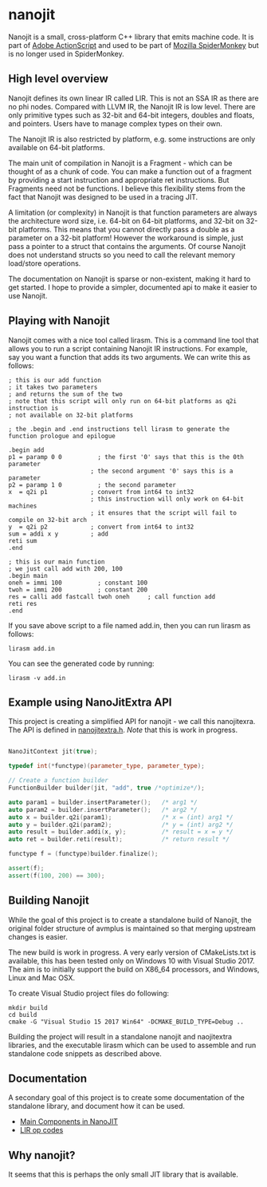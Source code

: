 # nanojit
Nanojit is a small, cross-platform C++ library that emits machine code. It is part of [Adobe ActionScript](https://github.com/adobe/avmplus) 
and used to be part of [Mozilla SpiderMonkey](https://developer.mozilla.org/en-US/docs/Mozilla/Projects/SpiderMonkey/Internals/Tracing_JIT) but is no longer used in SpiderMonkey.

## High level overview
Nanojit defines its own linear IR called LIR. This is not an SSA IR as there are no phi nodes. Compared with LLVM IR, the Nanojit IR is low level. There are only primitive types such as 32-bit and 64-bit integers, doubles and floats, and pointers. Users have to manage complex types on their own.

The Nanojit IR is also restricted by platform, e.g. some instructions are only available on 64-bit platforms. 

The main unit of compilation in Nanojit is a Fragment - which can be thought of as a chunk of code. You can make a function out of a fragment by providing a start instruction and appropriate ret instructions. But Fragments need not be functions. I believe this flexibility stems from the fact that Nanojit was designed to be used in a tracing JIT.

A limitation (or complexity) in Nanojit is that function parameters are always the architecture word size, i.e. 64-bit on 64-bit platforms, and 32-bit on 32-bit platforms. This means that you cannot directly pass a double as a parameter on a 32-bit platform! However the workaround is simple, just pass a pointer to a struct that contains the arguments. Of course Nanojit does not understand structs so you need to call the relevant memory load/store operations.

The documentation on Nanojit is sparse or non-existent, making it hard to get started. I hope to provide a simpler, documented api to make it easier to use Nanojit.

## Playing with Nanojit

Nanojit comes with a nice tool called lirasm. This is a command line tool that allows you to run a script containing Nanojit IR instructions. For example, say you want a function that adds its two arguments. We can write this as follows:

```
; this is our add function
; it takes two parameters
; and returns the sum of the two
; note that this script will only run on 64-bit platforms as q2i instruction is
; not available on 32-bit platforms

; the .begin and .end instructions tell lirasm to generate the function prologue and epilogue

.begin add
p1 = paramp 0 0		     ; the first '0' says that this is the 0th parameter 
                       ; the second argument '0' says this is a parameter
p2 = paramp 1 0		     ; the second parameter
x  = q2i p1            ; convert from int64 to int32
                       ; this instruction will only work on 64-bit machines
                       ; it ensures that the script will fail to compile on 32-bit arch
y  = q2i p2            ; convert from int64 to int32
sum = addi x y	       ; add
reti sum
.end

; this is our main function
; we just call add with 200, 100
.begin main
oneh = immi 100		     ; constant 100
twoh = immi 200		     ; constant 200
res = calli add fastcall twoh oneh     ; call function add
reti res
.end
```

If you save above script to a file named add.in, then you can run lirasm as follows:

```
lirasm add.in
```

You can see the generated code by running:

```
lirasm -v add.in
```

## Example using NanoJitExtra API
This project is creating a simplified API for nanojit - we call this nanojitexra. The API is defined in [nanojitextra.h](https://github.com/dibyendumajumdar/nanojit/blob/master/nanojitextra/nanojitextra.h). *Note* that this is work in progress.

```c++

NanoJitContext jit(true);

typedef int(*functype)(parameter_type, parameter_type);

// Create a function builder
FunctionBuilder builder(jit, "add", true /*optimize*/);

auto param1 = builder.insertParameter();   /* arg1 */
auto param2 = builder.insertParameter();   /* arg2 */
auto x = builder.q2i(param1);              /* x = (int) arg1 */
auto y = builder.q2i(param2);              /* y = (int) arg2 */
auto result = builder.addi(x, y);          /* result = x = y */
auto ret = builder.reti(result);           /* return result */

functype f = (functype)builder.finalize();

assert(f);
assert(f(100, 200) == 300);
```

## Building Nanojit
While the goal of this project is to create a standalone build of Nanojit, the original folder structure of avmplus is maintained so that merging upstream changes is easier.

The new build is work in progress. A very early version of CMakeLists.txt is available, this has been tested only on Windows 10 with Visual Studio 2017. The aim is to initially support the build on X86_64 processors, and Windows, Linux and Mac OSX.  

To create Visual Studio project files do following:

```
mkdir build
cd build
cmake -G "Visual Studio 15 2017 Win64" -DCMAKE_BUILD_TYPE=Debug ..
```

Building the project will result in a standalone nanojit and naojitextra libraries, and the executable lirasm which can be used to assemble and run standalone code snippets as described above. 

## Documentation
A secondary goal of this project is to create some documentation of the standalone library, and document how it can be used. 

* [Main Components in NanoJIT](https://github.com/dibyendumajumdar/nanojit/blob/master/docs/overview.md)
* [LIR op codes](https://github.com/dibyendumajumdar/nanojit/blob/master/docs/nanjit-opcodes.md)

## Why nanojit?
It seems that this is perhaps the only small JIT library that is available. 
